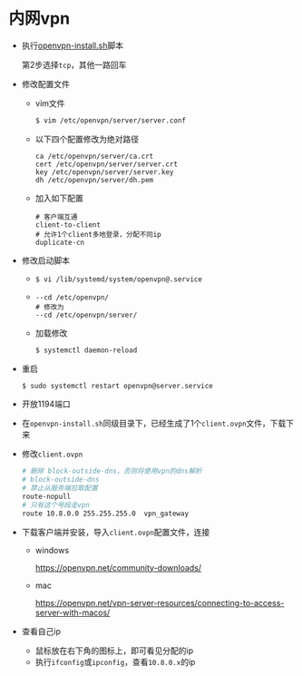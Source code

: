 # 内网vpn

+ 执行[openvpn-install.sh](./openvpn-install.sh)脚本

  第2步选择`tcp`，其他一路回车

+ 修改配置文件

  + vim文件

    ```sh
    $ vim /etc/openvpn/server/server.conf
    ```

  + 以下四个配置修改为绝对路径

    ```
    ca /etc/openvpn/server/ca.crt
    cert /etc/openvpn/server/server.crt
    key /etc/openvpn/server/server.key
    dh /etc/openvpn/server/dh.pem
    ```

  + 加入如下配置

    ```
    # 客户端互通
    client-to-client
    # 允许1个client多地登录，分配不同ip
    duplicate-cn
    ```

+ 修改启动脚本

  + ```sh
    $ vi /lib/systemd/system/openvpn@.service
    ```

  + ```
    --cd /etc/openvpn/
    # 修改为
    --cd /etc/openvpn/server/
    ```

  + 加载修改

    ```sh
    $ systemctl daemon-reload
    ```

+ 重启

  ```sh
  $ sudo systemctl restart openvpn@server.service
  ```

+ 开放1194端口

+ 在`openvpn-install.sh`同级目录下，已经生成了1个`client.ovpn`文件，下载下来

+ 修改`client.ovpn`

  ```sh
  # 删除 block-outside-dns，否则将使用vpn的dns解析
  # block-outside-dns
  # 禁止从服务端拉取配置
  route-nopull
  # 只有这个号段走vpn
  route 10.8.0.0 255.255.255.0  vpn_gateway
  ```

+ 下载客户端并安装，导入`client.ovpn`配置文件，连接

  + windows

    https://openvpn.net/community-downloads/

  + mac

    https://openvpn.net/vpn-server-resources/connecting-to-access-server-with-macos/

+ 查看自己ip
  + 鼠标放在右下角的图标上，即可看见分配的ip
  + 执行`ifconfig`或`ipconfig`，查看`10.8.0.x`的ip